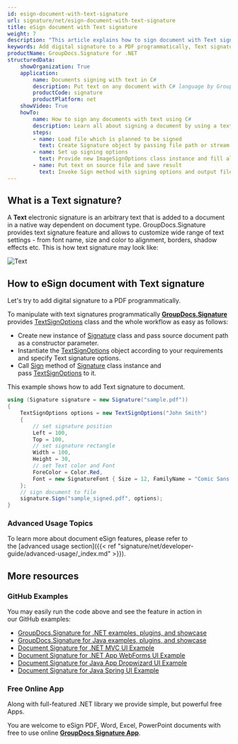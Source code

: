 ```yaml
---
id: esign-document-with-text-signature
url: signature/net/esign-document-with-text-signature
title: eSign document with Text signature
weight: 7
description: "This article explains how to sign document with Text signature by GroupDocs.Signature API. Let's try to add digital signature to a PDF programmatically."
keywords: Add digital signature to a PDF programmatically, Text signature
productName: GroupDocs.Signature for .NET
structuredData:
    showOrganization: True
    application:    
        name: Documents signing with text in C#    
        description: Put text on any document with C# language by GroupDocs.Signature for .NET APIs
        productCode: signature
        productPlatform: net 
    showVideo: True
    howTo:
        name: How to sign any documents with text using C# 
        description: Learn all about signing a document by using a text and C#
        steps:
        - name: Load file which is planned to be signed
          text: Create Signature object by passing file path or stream as a constructor parameter.
        - name: Set up signing options 
          text: Provide new ImageSignOptions class instance and fill all demanded data.
        - name: Put text on source file and save result 
          text: Invoke Sign method with signing options and output file path or stream.
---
```

## What is a Text signature?

A **Text** electronic signature is an arbitrary text that is added to a document in a native way dependent on document type. GroupDocs.Signature provides text signature feature and allows to customize wide range of text settings - from font name, size and color to alignment, borders, shadow effects etc. This is how text signature may look like:  

![Text](signature/net/images/esign-document-with-text-signature.png)

## How to eSign document with Text signature

Let's try to add digital signature to a PDF programmatically.

To manipulate with text signatures programmatically [**GroupDocs.Signature**](https://products.groupdocs.com/signature/net) provides [TextSignOptions](https://apireference.groupdocs.com/net/signature/groupdocs.signature.options/textsignoptions) class and the whole workflow as easy as follows:

* Create new instance of [Signature](https://reference.groupdocs.com/signature/net/groupdocs.signature/signature) class and pass source document path as a constructor parameter.
* Instantiate the [TextSignOptions](https://apireference.groupdocs.com/net/signature/groupdocs.signature.options/textsignoptions) object according to your requirements and specify Text signature options.
* Call [Sign](https://reference.groupdocs.com/signature/net/groupdocs.signature/signature/sign/) method of [Signature](https://reference.groupdocs.com/signature/net/groupdocs.signature/signature) class instance and pass [TextSignOptions](https://apireference.groupdocs.com/net/signature/groupdocs.signature.options/textsignoptions) to it.

This example shows how to add Text signature to document.

```csharp
using (Signature signature = new Signature("sample.pdf"))
{
    TextSignOptions options = new TextSignOptions("John Smith")
    {
        // set signature position
        Left = 100,
        Top = 100,
        // set signature rectangle
        Width = 100,
        Height = 30,
        // set Text color and Font
        ForeColor = Color.Red,
        Font = new SignatureFont { Size = 12, FamilyName = "Comic Sans MS" }
    };
    // sign document to file
    signature.Sign("sample_signed.pdf", options);
}
```

### Advanced Usage Topics

To learn more about document eSign features, please refer to the [advanced usage section]({{< ref "signature/net/developer-guide/advanced-usage/_index.md" >}}).

## More resources

### GitHub Examples

You may easily run the code above and see the feature in action in our GitHub examples:

* [GroupDocs.Signature for .NET examples, plugins, and showcase](https://github.com/groupdocs-signature/GroupDocs.Signature-for-.NET)
* [GroupDocs.Signature for Java examples, plugins, and showcase](https://github.com/groupdocs-signature/GroupDocs.Signature-for-Java)
* [Document Signature for .NET MVC UI Example](https://github.com/groupdocs-signature/GroupDocs.Signature-for-.NET-MVC)
* [Document Signature for .NET App WebForms UI Example](https://github.com/groupdocs-signature/GroupDocs.Signature-for-.NET-WebForms)
* [Document Signature for Java App Dropwizard UI Example](https://github.com/groupdocs-signature/GroupDocs.Signature-for-Java-Dropwizard)
* [Document Signature for Java Spring UI Example](https://github.com/groupdocs-signature/GroupDocs.Signature-for-Java-Spring)

### Free Online App

Along with full-featured .NET library we provide simple, but powerful free Apps.

You are welcome to eSign PDF, Word, Excel, PowerPoint documents with free to use online **[GroupDocs Signature App](https://products.groupdocs.app/signature)**.